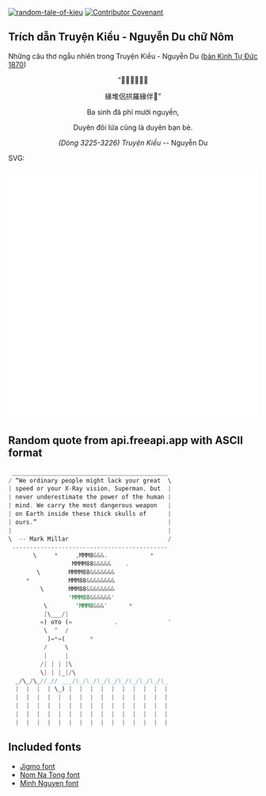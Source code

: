 [![random-tale-of-kieu](https://github.com/huuquyet/random-tale-of-kieu/actions/workflows/random-tale-of-kieu.yml/badge.svg)](https://github.com/huuquyet/random-tale-of-kieu/actions/workflows/random-tale-of-kieu.yml)
[![Contributor Covenant](https://img.shields.io/badge/Contributor%20Covenant-2.1-4baaaa.svg)](.github/CODE_OF_CONDUCT.md "Contributor Covenant 2.1")

## Trích dẫn Truyện Kiều - Nguyễn Du chữ Nôm

Những câu thơ ngẫu nhiên trong Truyện Kiều - Nguyễn Du ([bản Kinh Tự Đức 1870](https://vi.wikisource.org/wiki/Truy%E1%BB%87n_Ki%E1%BB%81u_(b%E1%BA%A3n_Kinh_T%E1%BB%B1_%C4%90%E1%BB%A9c_1870)))

<div align="center">
<!-- START_KIEU -->
      <p class="nom">“𠀧生㐌匪𨑮願</p>
      <p class="nom">緣堆侶拱羅緣伴𤿤”</p>
      <p class="quocngu">Ba sinh đã phỉ mười nguyền,</p>
      <p class="quocngu">Duyên đôi lứa cũng là duyên bạn bè.</p>
      <p class="author"><i>(Dòng 3225-3226) Truyện Kiều</i> -- Nguyễn Du</p>
<!-- END_KIEU -->
</div>

SVG:

<div align="center">
  <img src="./assets/random-kieu.svg" alt="The Tale of Kieu - Nguyen Du">
</div>

## Random quote from api.freeapi.app with ASCII format

<!-- START_QUOTE -->
```rust
 ____________________________________________
/ “We ordinary people might lack your great  \
| speed or your X-Ray vision, Superman, but  |
| never underestimate the power of the human |
| mind. We carry the most dangerous weapon   |
| on Earth inside these thick skulls of      |
| ours.”                                     |
|                                            |
\  -- Mark Millar                            /
 --------------------------------------------
       \     *     ,MMM8&&&.            *
                  MMMM88&&&&&    .
        \        MMMM88&&&&&&&
     *           MMM88&&&&&&&&
         \       MMM88&&&&&&&&
                 'MMM88&&&&&&'
          \        'MMM8&&&'      *
          |\___/|
         =) oYo (=            .              '
          \  ^  /
           )=*=(       *
          /     \
          |     |
         /| | | |\
         \| | |_|/\
  _/\_/\_//_// ___/\_/\_/\_/\_/\_/\_/\_/\_/\_
  |  |  |  | \_) |  |  |  |  |  |  |  |  |  |
  |  |  |  |  |  |  |  |  |  |  |  |  |  |  |
  |  |  |  |  |  |  |  |  |  |  |  |  |  |  |     
  |  |  |  |  |  |  |  |  |  |  |  |  |  |  |
  |  |  |  |  |  |  |  |  |  |  |  |  |  |  |

```
<!-- END_QUOTE -->

## Included fonts

- [Jigmo font](https://github.com/kamichikoichi/jigmo)
- [Nom Na Tong font](https://github.com/nomfoundation/font)
- [Minh Nguyen font](https://github.com/TKYKmori/Minh-Nguyen)
